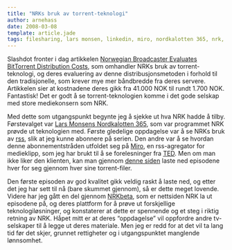 ```yaml
---
title: "NRKs bruk av torrent-teknologi"
author: arnehass
date: 2008-03-08
template: article.jade
tags: filesharing, lars monsen, linkedin, miro, nordkalotten 365, nrk, nrkbeta, rss, torrent
---
```


<p>Slashdot fronter i dag artikkelen <a href="http://slashdot.org/article.pl?sid=08/03/08/042227">Norwegian Broadcaster Evaluates BitTorrent Distribution Costs</a>, som omhandler NRKs bruk av torrent-teknologi, og deres evaluering av denne distribusjonsmetoden i forhold til den tradisjonelle, som krever mye mer båndbredde fra deres servere. Artikkelen sier at kostnadene deres gikk fra 41.000 NOK til rundt 1.700 NOK. Fantastisk! Det er godt å se torrent-teknologien komme i det gode selskap med store mediekonsern som NRK.</p>
<span class="more"></span>
<p>Med dette som utgangspunkt begynte jeg å sjekke ut hva NRK hadde å tilby. Førstevalget var <a href="http://www.nrk.no/nordkalotten365/">Lars Monsens Nordkalotten 365</a>, som var programmet NRK prøvde ut teknologien med. Første gledelige oppdagelse var å se NRKs bruk av <a href="http://en.wikipedia.org/wiki/RSS_(file_format)">rss</a>, slik at jeg kunne abonnere på serien. Den andre var å se hvordan denne abonnementstråden utfoldet seg på <a href="http://www.getmiro.com/">Miro</a>, en rss-agregator for medieklipp, som jeg har brukt til å se forelesninger fra <a href="http://www.ted.com/">TED</a>. Men om man ikke liker den klienten, kan man gjennom <a href="http://nrkbeta.no/last-ned-lars-monsens-nordkalotten-365-gratis-og-i-full-kvalitet/">denne siden</a> laste ned episodene hver for seg gjennom hver sine torrent-filer.</p>
<p>Den første episoden av god kvalitet gikk veldig raskt å laste ned, og etter det jeg har sett til nå (bare skummet gjennom), så er dette meget lovende. Videre har jeg gått en del gjennom <a href="http://nrkbeta.no/">NRKbeta</a>, som er nettsiden NRK la ut episodene på, og deres plattform for å prøve ut forskjellige teknologiløsninger, og konstaterer at dette er spennende og et steg i riktig retning av NRK. Håpet mitt er at deres “oppdagelse” vil oppfordre andre tv-selskaper til å legge ut deres materiale. Men jeg er redd for at det vil ta lang tid før det skjer, grunnet rettigheter og i utgangspunktet manglende lønnsomhet.</p>
